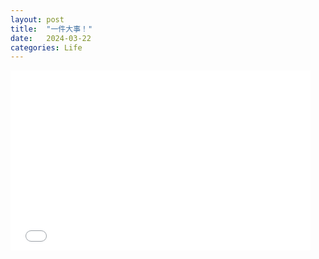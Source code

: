 ```yaml
---
layout: post
title:  "一件大事！"
date:   2024-03-22
categories: Life
---
```




<div class="video-container">
	<iframe src="//player.bilibili.com/player.html?aid=1552103037&bvid=BV1Q1421Q7c9&cid=1478980323&p=1" style="width: 50vw; height: 30vw; border: none;" allowfullscreen="true"> </iframe>
</div>

